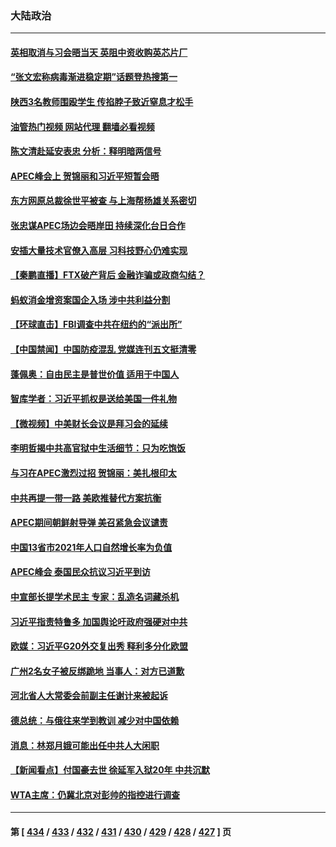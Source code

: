 ### 大陆政治
---
#### [英相取消与习会晤当天 英阻中资收购英芯片厂](../../pages/ncid277/n13869029.md?11191645) 
#### [“张文宏称病毒渐进稳定期”话题登热搜第一](../../pages/ncid277/n13868956.md?11191645) 
#### [陕西3名教师围殴学生 传掐脖子致近窒息才松手](../../pages/ncid277/n13869026.md?11191645) 
#### [油管热门视频 网站代理 翻墙必看视频](http://138.2.39.72:81/youtube.html?epic-marker?11191645)
#### [陈文清赴延安表忠 分析：释明暗两信号](../../pages/ncid277/n13868882.md?11191645) 
#### [APEC峰会上 贺锦丽和习近平短暂会晤](../../pages/ncid277/n13868909.md?11191645) 
#### [东方网原总裁徐世平被查 与上海帮杨雄关系密切](../../pages/ncid277/n13868867.md?11191645) 
#### [张忠谋APEC场边会晤岸田 持续深化台日合作](../../pages/ncid277/n13868869.md?11191645) 
#### [安插大量技术官僚入高层 习科技野心仍难实现](../../pages/ncid277/n13868799.md?11191645) 
#### [【秦鹏直播】FTX破产背后 金融诈骗或政商勾结？](../../pages/ncid277/n13868809.md?11191645) 
#### [蚂蚁消金增资案国企入场 涉中共利益分割](../../pages/ncid277/n13868335.md?11191645) 
#### [【环球直击】FBI调查中共在纽约的“派出所”](../../pages/ncid277/n13868756.md?11191645) 
#### [【中国禁闻】中国防疫混乱 党媒连刊五文挺清零](../../pages/ncid277/n13868803.md?11191645) 
#### [蓬佩奥：自由民主是普世价值 适用于中国人](../../pages/ncid277/n13868777.md?11191645) 
#### [智库学者：习近平抓权是送给美国一件礼物](../../pages/ncid277/n13868755.md?11191645) 
#### [【微视频】中美财长会议是拜习会的延续](../../pages/ncid277/n13868630.md?11191645) 
#### [李明哲揭中共高官狱中生活细节：只为吃饱饭](../../pages/ncid277/n13868694.md?11191645) 
#### [与习在APEC激烈过招 贺锦丽：美扎根印太](../../pages/ncid277/n13868701.md?11191645) 
#### [中共再提一带一路 美欧推替代方案抗衡](../../pages/ncid277/n13868587.md?11191645) 
#### [APEC期间朝鲜射导弹 美召紧急会议谴责](../../pages/ncid277/n13868588.md?11191645) 
#### [中国13省市2021年人口自然增长率为负值](../../pages/ncid277/n13868538.md?11191645) 
#### [APEC峰会 泰国民众抗议习近平到访](../../pages/ncid277/n13868339.md?11191645) 
#### [中宣部长提学术民主 专家：乱造名词藏杀机](../../pages/ncid277/n13868301.md?11191645) 
#### [习近平指责特鲁多 加国舆论吁政府强硬对中共](../../pages/ncid277/n13868482.md?11191645) 
#### [欧媒：习近平G20外交复出秀 释利多分化欧盟](../../pages/ncid277/n13868459.md?11191645) 
#### [广州2名女子被反绑跪地 当事人：对方已道歉](../../pages/ncid277/n13868426.md?11191645) 
#### [河北省人大常委会前副主任谢计来被起诉](../../pages/ncid277/n13868302.md?11191645) 
#### [德总统：与俄往来学到教训 减少对中国依赖](../../pages/ncid277/n13868420.md?11191645) 
#### [消息：林郑月娥可能出任中共人大闲职](../../pages/ncid277/n13868353.md?11191645) 
#### [【新闻看点】付国豪去世 徐延军入狱20年 中共沉默](../../pages/ncid277/n13868146.md?11191645) 
#### [WTA主席：仍冀北京对彭帅的指控进行调查](../../pages/ncid277/n13868113.md?11191645) 

---
#### 第 [ [434](./434.md?11191645) / [433](./433.md?11191645) / [432](./432.md?11191645) / [431](./431.md?11191645) / [430](./430.md?11191645) / [429](./429.md?11191645) / [428](./428.md?11191645) / [427](./427.md?11191645) ] 页
